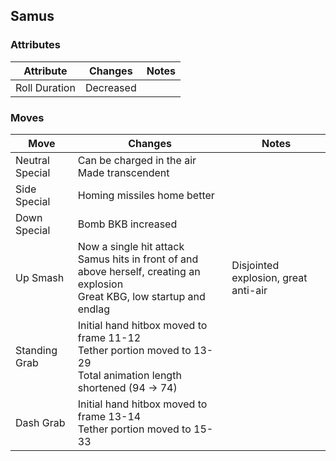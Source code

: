 ## Samus
### Attributes
| Attribute | Changes | Notes |
| --- | --- | --- |
| Roll Duration | Decreased | |

### Moves
| Move | Changes | Notes | 
| --- | --- | --- |
| Neutral Special | Can be charged in the air <br>Made transcendent | |
| Side Special | Homing missiles home better | |
| Down Special | Bomb BKB increased | |
| Up Smash | Now a single hit attack <br>Samus hits in front of and above herself, creating an explosion <br>Great KBG, low startup and endlag | Disjointed explosion, great anti-air |
| Standing Grab | Initial hand hitbox moved to frame 11-12 <br>Tether portion moved to 13-29 <br>Total animation length shortened (94 -> 74) | |
| Dash Grab | Initial hand hitbox moved to frame 13-14 <br>Tether portion moved to 15-33 | |
